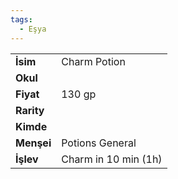 ```yaml
---
tags:
  - Eşya
---  
```

  
|  |  |  
|---|---|  
| **İsim** | Charm Potion|  
| **Okul** | |  
| **Fiyat** | 130 gp|  
| **Rarity** | |  
| **Kimde** | |  
| **Menşei** | Potions General|  
| **İşlev** | Charm in 10 min (1h)|  
